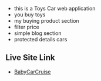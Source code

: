 - this is a Toys Car web application  
- you buy toys   
- my buying product section
- filter price 
- simple blog section 
- protected details cars


## Live Site Link
 - [BabyCarCruise](https://babycarcruise.web.app/)